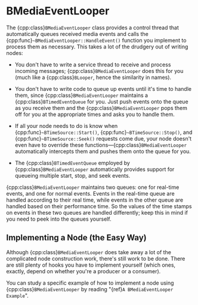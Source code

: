 # BMediaEventLooper

The {cpp:class}`BMediaEventLooper` class provides a control thread that
automatically queues received media events and calls the
{cpp:func}`~BMediaEventLooper::HandleEvent()` function you implement to
process them as necessary. This takes a lot of the drudgery out of writing
nodes:

- You don't have to write a service thread to receive and process incoming
messages; {cpp:class}`BMediaEventLooper` does this for you (much like a
{cpp:class}`BLooper`, hence the similarity in names).

- You don't have to write code to queue up events until it's time to handle
them, since {cpp:class}`BMediaEventLooper` maintains a
{cpp:class}`BTimedEventQueue` for you. Just push events onto the queue as
you receive them and the {cpp:class}`BMediaEventLooper` pops them off for
you at the appropriate times and asks you to handle them.

- If all your node needs to do is know when
{cpp:func}`~BTimeSource::Start()`, {cpp:func}`~BTimeSource::Stop()`, and
{cpp:func}`~BTimeSource::Seek()` requests come due, your node doesn't even
have to override these functions—{cpp:class}`BMediaEventLooper`
automatically intercepts them and pushes them onto the queue for you.

- The {cpp:class}`BTimedEventQueue` employed by
{cpp:class}`BMediaEventLooper` automatically provides support for queueing
multiple start, stop, and seek events.

{cpp:class}`BMediaEventLooper` maintains two queues: one for real-time
events, and one for normal events. Events in the real-time queue are
handled according to their real time, while events in the other queue are
handled based on their performance time. So the values of the time stamps
on events in these two queues are handled differently; keep this in mind if
you need to peek into the queues yourself.

## Implementing a Node (the Easy Way)

Although {cpp:class}`BMediaEventLooper` does take away a lot of the
complicated node construction work, there's still work to be done. There
are still plenty of hooks you have to implement yourself (which ones,
exactly, depend on whether you're a producer or a consumer).

You can study a specific example of how to implement a node using
{cpp:class}`BMediaEventLooper` by reading "{ref}`A BMediaEventLooper
Example`".
